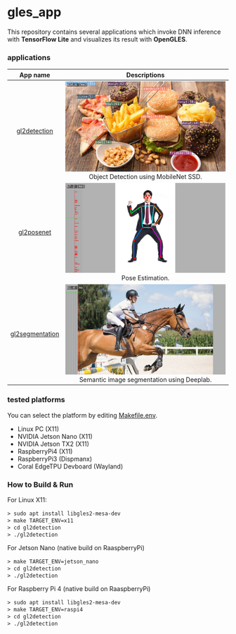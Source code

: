 # gles_app
This repository contains several applications which invoke DNN inference with **TensorFlow Lite** and visualizes its result with **OpenGLES**.

### applications
| App name    | Descriptions |
|:-----------:|:------------:|
| [gl2detection](https://github.com/terryky/tflite_gles_app/tree/master/gl2detection)| ![img](gl2detection/gl2detection.png " image") <br> Object Detection using MobileNet SSD.|
| [gl2posenet](https://github.com/terryky/tflite_gles_app/tree/master/gl2posenet)| ![img](gl2posenet/gl2posenet.png " image") <br> Pose Estimation.|
| [gl2segmentation](https://github.com/terryky/tflite_gles_app/tree/master/gl2segmentation)| ![img](gl2segmentation/gl2segmentation.gif " image") <br> Semantic image segmentation using Deeplab.|

### tested platforms
You can select the platform by editing [Makefile.env](Makefile.env).
- Linux PC (X11)
- NVIDIA Jetson Nano (X11)
- NVIDIA Jetson TX2 (X11)
- RaspberryPi4 (X11)
- RaspberryPi3 (Dispmanx)
- Coral EdgeTPU Devboard (Wayland)

### How to Build & Run
For Linux X11:
```
> sudo apt install libgles2-mesa-dev 
> make TARGET_ENV=x11
> cd gl2detection
> ./gl2detection
```

For Jetson Nano (native build on RaaspberryPi)
```
> make TARGET_ENV=jetson_nano
> cd gl2detection
> ./gl2detection
```

For Raspberry Pi 4 (native build on RaaspberryPi)
```
> sudo apt install libgles2-mesa-dev 
> make TARGET_ENV=raspi4
> cd gl2detection
> ./gl2detection
```
